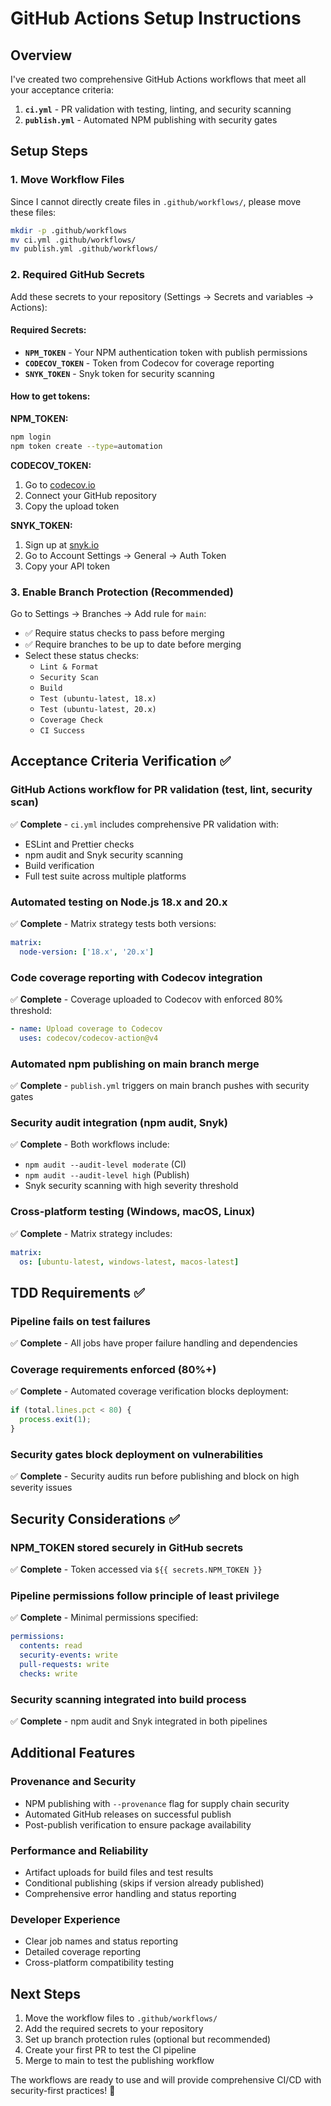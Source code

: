 # GitHub Actions Setup Instructions

## Overview

I've created two comprehensive GitHub Actions workflows that meet all your acceptance criteria:

1. **`ci.yml`** - PR validation with testing, linting, and security scanning
2. **`publish.yml`** - Automated NPM publishing with security gates

## Setup Steps

### 1. Move Workflow Files

Since I cannot directly create files in `.github/workflows/`, please move these files:

```bash
mkdir -p .github/workflows
mv ci.yml .github/workflows/
mv publish.yml .github/workflows/
```

### 2. Required GitHub Secrets

Add these secrets to your repository (Settings → Secrets and variables → Actions):

#### Required Secrets:
- **`NPM_TOKEN`** - Your NPM authentication token with publish permissions
- **`CODECOV_TOKEN`** - Token from Codecov for coverage reporting
- **`SNYK_TOKEN`** - Snyk token for security scanning

#### How to get tokens:

**NPM_TOKEN:**
```bash
npm login
npm token create --type=automation
```

**CODECOV_TOKEN:**
1. Go to [codecov.io](https://codecov.io)
2. Connect your GitHub repository
3. Copy the upload token

**SNYK_TOKEN:**
1. Sign up at [snyk.io](https://snyk.io)
2. Go to Account Settings → General → Auth Token
3. Copy your API token

### 3. Enable Branch Protection (Recommended)

Go to Settings → Branches → Add rule for `main`:
- ✅ Require status checks to pass before merging
- ✅ Require branches to be up to date before merging
- Select these status checks:
  - `Lint & Format`
  - `Security Scan` 
  - `Build`
  - `Test (ubuntu-latest, 18.x)`
  - `Test (ubuntu-latest, 20.x)`
  - `Coverage Check`
  - `CI Success`

## Acceptance Criteria Verification ✅

### GitHub Actions workflow for PR validation (test, lint, security scan)
✅ **Complete** - `ci.yml` includes comprehensive PR validation with:
- ESLint and Prettier checks
- npm audit and Snyk security scanning
- Build verification
- Full test suite across multiple platforms

### Automated testing on Node.js 18.x and 20.x  
✅ **Complete** - Matrix strategy tests both versions:
```yaml
matrix:
  node-version: ['18.x', '20.x']
```

### Code coverage reporting with Codecov integration
✅ **Complete** - Coverage uploaded to Codecov with enforced 80% threshold:
```yaml
- name: Upload coverage to Codecov
  uses: codecov/codecov-action@v4
```

### Automated npm publishing on main branch merge
✅ **Complete** - `publish.yml` triggers on main branch pushes with security gates

### Security audit integration (npm audit, Snyk)
✅ **Complete** - Both workflows include:
- `npm audit --audit-level moderate` (CI)
- `npm audit --audit-level high` (Publish) 
- Snyk security scanning with high severity threshold

### Cross-platform testing (Windows, macOS, Linux)
✅ **Complete** - Matrix strategy includes:
```yaml
matrix:
  os: [ubuntu-latest, windows-latest, macos-latest]
```

## TDD Requirements ✅

### Pipeline fails on test failures
✅ **Complete** - All jobs have proper failure handling and dependencies

### Coverage requirements enforced (80%+)
✅ **Complete** - Automated coverage verification blocks deployment:
```javascript
if (total.lines.pct < 80) {
  process.exit(1);
}
```

### Security gates block deployment on vulnerabilities
✅ **Complete** - Security audits run before publishing and block on high severity issues

## Security Considerations ✅

### NPM_TOKEN stored securely in GitHub secrets
✅ **Complete** - Token accessed via `${{ secrets.NPM_TOKEN }}`

### Pipeline permissions follow principle of least privilege
✅ **Complete** - Minimal permissions specified:
```yaml
permissions:
  contents: read
  security-events: write
  pull-requests: write
  checks: write
```

### Security scanning integrated into build process
✅ **Complete** - npm audit and Snyk integrated in both pipelines

## Additional Features

### Provenance and Security
- NPM publishing with `--provenance` flag for supply chain security
- Automated GitHub releases on successful publish
- Post-publish verification to ensure package availability

### Performance and Reliability
- Artifact uploads for build files and test results
- Conditional publishing (skips if version already published)
- Comprehensive error handling and status reporting

### Developer Experience
- Clear job names and status reporting
- Detailed coverage reporting
- Cross-platform compatibility testing

## Next Steps

1. Move the workflow files to `.github/workflows/`
2. Add the required secrets to your repository
3. Set up branch protection rules (optional but recommended)
4. Create your first PR to test the CI pipeline
5. Merge to main to test the publishing workflow

The workflows are ready to use and will provide comprehensive CI/CD with security-first practices! 🚀
